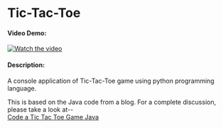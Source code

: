 # Tic-Tac-Toe

#### Video Demo:
[![Watch the video](https://img.youtube.com/vi/9Fa_pubxwyI/0.jpg)](https://youtu.be/9Fa_pubxwyI)

#### Description:
A console application of Tic-Tac-Toe game using python programming language.

This is based on the Java code from a blog. For a complete discussion, please take a look at--
<br/><a href="https://junilearning.com/blog/coding-projects/java-beginner-tic-tac-toe-tutorial/">Code a Tic Tac Toe Game Java</a>